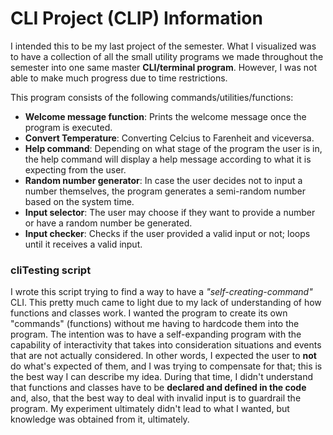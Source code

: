 # CLI Project (CLIP) Information

I intended this to be my last project of the semester. What I visualized was to have a collection of all the small utility programs we made throughout the semester into one same master **CLI/terminal program**. However, I was not able to make much progress due to time restrictions.

This program consists of the following commands/utilities/functions:
  - **Welcome message function**: Prints the welcome message once the program is executed.
  - **Convert Temperature**: Converting Celcius to Farenheit and viceversa.
  - **Help command**: Depending on what stage of the program the user is in, the help command will display a help message according to what it is expecting from the user.
  - **Random number generator**: In case the user decides not to input a number themselves, the program generates a semi-random number based on the system time. 
  - **Input selector**: The user may choose if they want to provide a number or have a random number be generated.
  - **Input checker**: Checks if the user provided a valid input or not; loops until it receives a valid input.


### cliTesting script

I wrote this script trying to find a way to have a *"self-creating-command"* CLI. This pretty much came to light due to my lack of understanding of how functions and classes work. I wanted the program to create its own "commands" (functions) without me having to hardcode them into the program. The intention was to have a self-expanding program with the capability of interactivity that takes into consideration situations and events that are not actually considered. In other words, I expected the user to **not** do what's expected of them, and I was trying to compensate for that; this is the best way I can describe my idea. During that time, I didn't understand that functions and classes have to be **declared and defined in the code** and, also, that the best way to deal with invalid input is to guardrail the program. My experiment ultimately didn't lead to what I wanted, but knowledge was obtained from it, ultimately.
